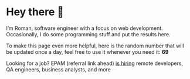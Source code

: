 # Hey there 👋

I’m Roman, software engineer with a focus on web development. Occasionally, I do
some programming stuff and put the results here.

To make this page even more helpful, here is the random number that will be
updated once a day, feel free to use it whenever you need it: **69**

Looking for a job? EPAM (referral link ahead) [is hiring](https://epa.ms/RomanGusev) remote developers,
QA engineers, business analysts, and more
